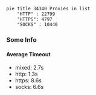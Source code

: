 
```mermaid
pie title 34340 Proxies in list
    "HTTP" : 22799
    "HTTPS": 4797
    "SOCKS" : 10440
```

### Some Info
#### Average Timeout

- mixed: 2.7s
- http: 1.3s
- https: 8.6s
- socks: 6.6s